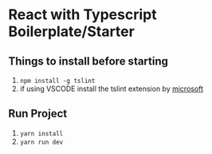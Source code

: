 # React with Typescript Boilerplate/Starter

## Things to install before starting

1. `npm install -g tslint`
2. if using VSCODE install the tslint extension by [microsoft](https://github.com/Microsoft/vscode-typescript-tslint-plugin)

## Run Project

1. `yarn install`
2. `yarn run dev`
